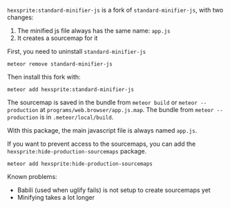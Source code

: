 `hexsprite:standard-minifier-js` is a fork of `standard-minifier-js`, with two changes:
1) The minified js file always has the same name: `app.js`
2) It creates a sourcemap for it

First, you need to uninstall `standard-minifier-js`
```
meteor remove standard-minifier-js
```

Then install this fork with:
```
meteor add hexsprite:standard-minifier-js
```

The sourcemap is saved in the bundle from `meteor build` or `meteor --production` at `programs/web.browser/app.js.map`. The bundle from `meteor --production` is in `.meteor/local/build`.

With this package, the main javascript file is always named `app.js`.

If you want to prevent access to the sourcemaps, you can add the `hexsprite:hide-production-sourcemaps` package.
```
meteor add hexsprite:hide-production-sourcemaps
```

Known problems:
- Babili (used when uglify fails) is not setup to create sourcemaps yet
- Minifying takes a lot longer
